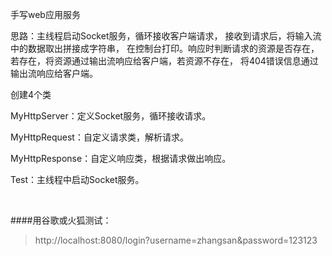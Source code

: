 手写web应用服务

思路：主线程启动Socket服务，循环接收客户端请求，
接收到请求后，将输入流中的数据取出拼接成字符串，
在控制台打印。响应时判断请求的资源是否存在，
若存在，将资源通过输出流响应给客户端，若资源不存在，
将404错误信息通过输出流响应给客户端。

创建4个类

MyHttpServer：定义Socket服务，循环接收请求。

MyHttpRequest：自定义请求类，解析请求。

MyHttpResponse：自定义响应类，根据请求做出响应。

Test：主线程中启动Socket服务。

<br/>

####用谷歌或火狐测试：



>http://localhost:8080/login?username=zhangsan&password=123123